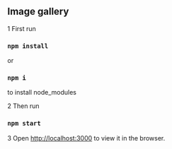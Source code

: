  

## Image gallery

1 First run 
 ### `npm install`
  or
 ### `npm i`
 to install node_modules


2 Then run
### `npm start`


3 Open [http://localhost:3000](http://localhost:3000) to view it in the browser.
